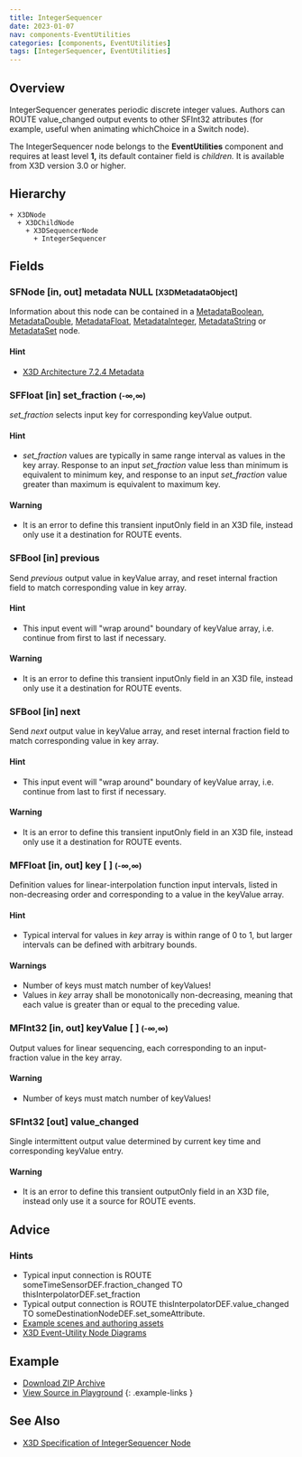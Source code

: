 ```yaml
---
title: IntegerSequencer
date: 2023-01-07
nav: components-EventUtilities
categories: [components, EventUtilities]
tags: [IntegerSequencer, EventUtilities]
---
```

<style>
.post h3 {
  word-spacing: 0.2em;
}
</style>

## Overview

IntegerSequencer generates periodic discrete integer values. Authors can ROUTE value_changed output events to other SFInt32 attributes (for example, useful when animating whichChoice in a Switch node).

The IntegerSequencer node belongs to the **EventUtilities** component and requires at least level **1,** its default container field is *children.* It is available from X3D version 3.0 or higher.

## Hierarchy

```
+ X3DNode
  + X3DChildNode
    + X3DSequencerNode
      + IntegerSequencer
```

## Fields

### SFNode [in, out] **metadata** NULL <small>[X3DMetadataObject]</small>

Information about this node can be contained in a [MetadataBoolean](/x_ite/components/core/metadataboolean/), [MetadataDouble](/x_ite/components/core/metadatadouble/), [MetadataFloat](/x_ite/components/core/metadatafloat/), [MetadataInteger](/x_ite/components/core/metadatainteger/), [MetadataString](/x_ite/components/core/metadatastring/) or [MetadataSet](/x_ite/components/core/metadataset/) node.

#### Hint

- [X3D Architecture 7.2.4 Metadata](https://www.web3d.org/specifications/X3Dv4/ISO-IEC19775-1v4-IS/Part01/components/core.html#Metadata)

### SFFloat [in] **set_fraction** <small>(-∞,∞)</small>

*set_fraction* selects input key for corresponding keyValue output.

#### Hint

- *set_fraction* values are typically in same range interval as values in the key array. Response to an input *set_fraction* value less than minimum is equivalent to minimum key, and response to an input *set_fraction* value greater than maximum is equivalent to maximum key.

#### Warning

- It is an error to define this transient inputOnly field in an X3D file, instead only use it a destination for ROUTE events.

### SFBool [in] **previous**

Send *previous* output value in keyValue array, and reset internal fraction field to match corresponding value in key array.

#### Hint

- This input event will "wrap around" boundary of keyValue array, i.e. continue from first to last if necessary.

#### Warning

- It is an error to define this transient inputOnly field in an X3D file, instead only use it a destination for ROUTE events.

### SFBool [in] **next**

Send *next* output value in keyValue array, and reset internal fraction field to match corresponding value in key array.

#### Hint

- This input event will "wrap around" boundary of keyValue array, i.e. continue from last to first if necessary.

#### Warning

- It is an error to define this transient inputOnly field in an X3D file, instead only use it a destination for ROUTE events.

### MFFloat [in, out] **key** [ ] <small>(-∞,∞)</small>

Definition values for linear-interpolation function input intervals, listed in non-decreasing order and corresponding to a value in the keyValue array.

#### Hint

- Typical interval for values in *key* array is within range of 0 to 1, but larger intervals can be defined with arbitrary bounds.

#### Warnings

- Number of keys must match number of keyValues!
- Values in *key* array shall be monotonically non-decreasing, meaning that each value is greater than or equal to the preceding value.

### MFInt32 [in, out] **keyValue** [ ] <small>(-∞,∞)</small>

Output values for linear sequencing, each corresponding to an input-fraction value in the key array.

#### Warning

- Number of keys must match number of keyValues!

### SFInt32 [out] **value_changed**

Single intermittent output value determined by current key time and corresponding keyValue entry.

#### Warning

- It is an error to define this transient outputOnly field in an X3D file, instead only use it a source for ROUTE events.

## Advice

### Hints

- Typical input connection is ROUTE someTimeSensorDEF.fraction_changed TO thisInterpolatorDEF.set_fraction
- Typical output connection is ROUTE thisInterpolatorDEF.value_changed TO someDestinationNodeDEF.set_someAttribute.
- [Example scenes and authoring assets](https://www.web3d.org/x3d/content/examples/X3dForWebAuthors/Chapter09-EventUtilitiesScripting)
- [X3D Event-Utility Node Diagrams](https://www.web3d.org/x3d/content/examples/X3dForWebAuthors/Chapter09-EventUtilitiesScripting/X3dEventUtilityNodeEventDiagrams.pdf)

## Example

<x3d-canvas class="xr-button-br" src="https://create3000.github.io/media/examples/EventUtilities/IntegerSequencer/IntegerSequencer.x3d" contentScale="auto" update="auto" xrMovementControl="VIEWER_POSE"></x3d-canvas>

- [Download ZIP Archive](https://create3000.github.io/media/examples/EventUtilities/IntegerSequencer/IntegerSequencer.zip)
- [View Source in Playground](/x_ite/playground/?url=https://create3000.github.io/media/examples/EventUtilities/IntegerSequencer/IntegerSequencer.x3d)
{: .example-links }

## See Also

- [X3D Specification of IntegerSequencer Node](https://www.web3d.org/documents/specifications/19775-1/V4.0/Part01/components/eventUtilities.html#IntegerSequencer)
